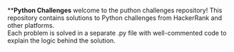 ****Python Challenges** 
welcome to the puthon challenges repository! 
This repository contains solutions to Python challenges from HackerRank and other platforms.  
Each problem is solved in a separate .py file with well-commented code to explain the logic behind the solution.
